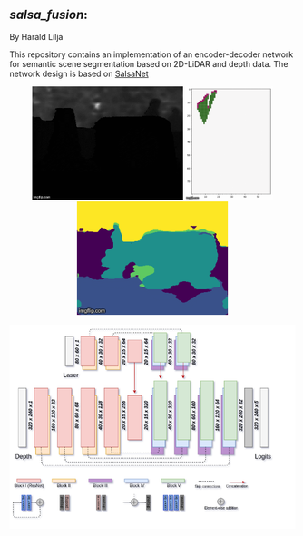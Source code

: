 ## _salsa_fusion_:

By Harald Lilja

This repository contains an implementation of an encoder-decoder network for semantic scene segmentation based on 2D-LiDAR and depth data. The network design is based on [SalsaNet](https://gitlab.com/aksoyeren/salsanet)

<p align="center">
    <img src="./data/depth.gif" height="200" class="left">
    <img src="./data/laser.gif" height="200"  class="center">
    <img src="./data/preds.gif" height="200"  class="right">
</p>

<p align="center">
    <img src="./data/network.png" class="center" width=600>
</p>
